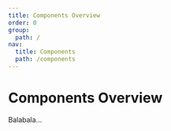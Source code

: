 ```yaml
---
title: Components Overview
order: 0
group:
  path: /
nav:
  title: Components
  path: /components
---
```


# Components Overview

Balabala...
